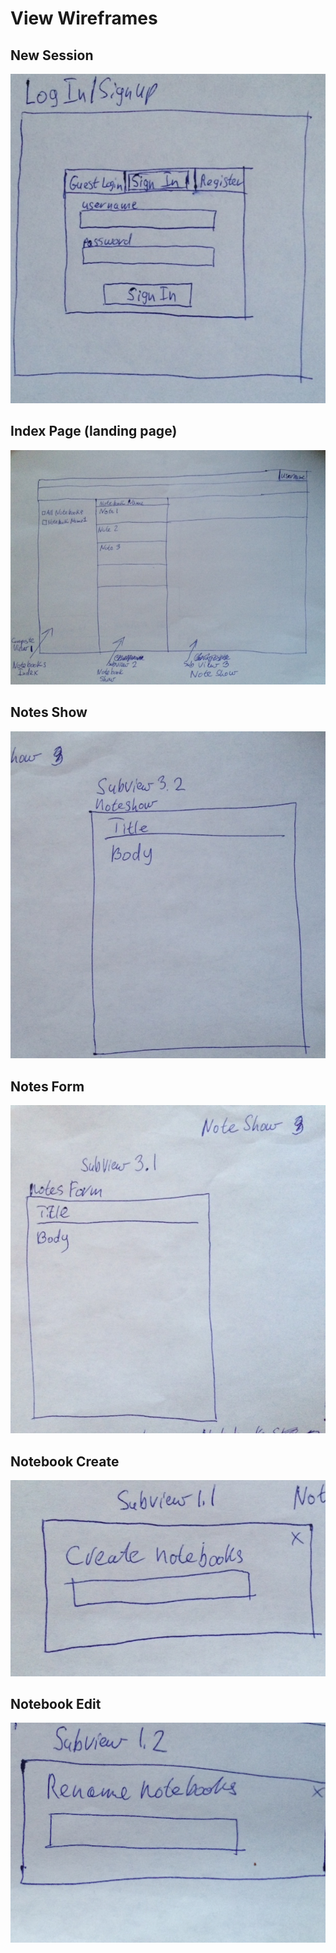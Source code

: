# View Wireframes

## New Session
![new-session]

## Index Page (landing page)
![notebooks-Index]

## Notes Show
![notes-show]

## Notes Form
![notes-form]

## Notebook Create
![notebook-create]

## Notebook Edit
![notebook-edit]


[new-session]: ./wireframes/new_session.jpeg
[notebooks-Index]: ./wireframes/NotebooksIndex.jpeg
[notes-show]: ./wireframes/NotesShow.jpeg
[notes-form]: ./wireframes/NotesForm.jpeg
[notebook-create]: ./wireframes/CreateNotebooks.jpeg
[notebook-edit]: ./wireframes/EditNotebooks.jpeg

